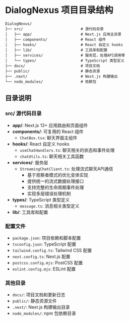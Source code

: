 # DialogNexus 项目目录结构

```
DialogNexus/
├── src/                          # 源代码目录
│   ├── app/                      # Next.js 应用主目录
│   ├── components/               # React 组件
│   ├── hooks/                    # React 自定义 hooks
│   ├── lib/                      # 工具库和配置
│   ├── services/                 # 服务层，处理API调用等
│   └── types/                    # TypeScript 类型定义
├── docs/                         # 项目文档
├── public/                       # 静态资源
├── .next/                        # Next.js 构建输出
└── node_modules/                 # 依赖包
```

## 目录说明

### src/ 源代码目录
- **app/**: Next.js 13+ 应用路由和页面组件
- **components/**: 可复用的 React 组件
  - `ChatBox.tsx`: 聊天界面主组件
- **hooks/**: React 自定义 hooks
  - `useChatHandlers.ts`: 聊天相关的状态和事件处理
  - `chatUtils.ts`: 聊天相关工具函数
- **services/**: 服务层
  - `StreamingChatClient.ts`: 处理流式聊天API通信
    - 基于观察者模式的优化变体实现
    - 提供统一的流式数据处理接口
    - 支持完整的生命周期事件处理
    - 实现多层错误处理机制
- **types/**: TypeScript 类型定义
  - `message.ts`: 消息相关类型定义
- **lib/**: 工具库和配置

### 配置文件
- `package.json`: 项目依赖和脚本配置
- `tsconfig.json`: TypeScript 配置
- `tailwind.config.ts`: Tailwind CSS 配置
- `next.config.ts`: Next.js 配置
- `postcss.config.mjs`: PostCSS 配置
- `eslint.config.mjs`: ESLint 配置

### 其他目录
- `docs/`: 项目文档和更新日志
- `public/`: 静态资源文件
- `.next/`: Next.js 构建输出目录
- `node_modules/`: npm 包依赖目录